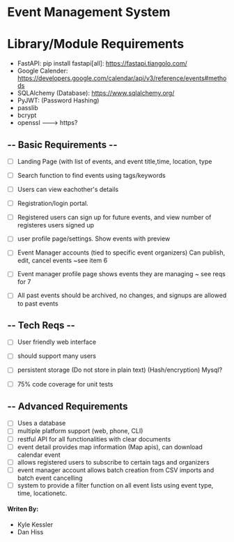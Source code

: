 # Event Management System 
# Library/Module Requirements
- FastAPI: pip install fastapi[all]: https://fastapi.tiangolo.com/
- Google Calender: https://developers.google.com/calendar/api/v3/reference/events#methods
- SQLAlchemy (Database): https://www.sqlalchemy.org/
- PyJWT: (Password Hashing)
- passlib
- bcrypt
- openssl
---> https?

## -- Basic Requirements --
- [ ] Landing Page (with list of events, and event title,time, location, type
- [ ] Search function to find events using tags/keywords
- [ ] Users can view eachother's details
- [ ] Registration/login portal.
- [ ] Registered users can sign up for future events, and view number of registeres users signed up
- [ ] user profile page/settings. Show events with preview
- [ ] Event Manager accounts (tied to specific event organizers) Can publish, edit, cancel events ~see item 6
- [ ] Event manager profile page shows events they are managing ~ see reqs for 7
- [ ] All past events should be archived, no changes, and signups are allowed to past events


## -- Tech Reqs --
- [ ] User friendly web interface
- [ ] should support many users
- [ ] persistent storage (Do not store in plain text) (Hash/encryption) Mysql?
- [ ] 75% code coverage for unit tests


## -- Advanced Requirements
- [ ] Uses a database
- [ ] multiple platform support (web, phone, CLI)
- [ ] restful API for all functionalities with clear documents
- [ ] event detail provides map information (Map apis), can download calendar event
- [ ] allows registered users to subscribe to certain tags and organizers
- [ ] event manager account allows batch creation from CSV imports and batch event cancelling
- [ ] system to provide a filter function on all event lists using event type, time, locationetc.

#### Writen By:
- Kyle Kessler
- Dan Hiss
